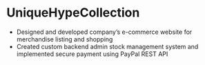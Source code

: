 # UniqueHypeCollection

   <ul>
   <li>
   Designed and developed company’s e-commerce website for merchandise listing and shopping</li>
   <li>Created custom backend admin stock management system and implemented secure payment using PayPal 
     REST API</li>
    </ul>

